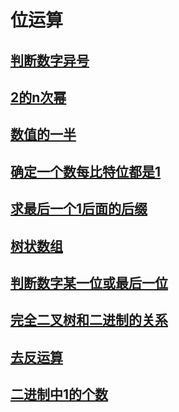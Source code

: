 # 位运算
## [判断数字异号](基本算法/判断数字异号.md)
## [2的n次幂](基本算法/2的n次幂.md)
## [数值的一半](基本算法/数值的一半_右移1位.md)
## [确定一个数每比特位都是1](基本算法/确定一个数每比特位都是1.md)
## [求最后一个1后面的后缀](基本算法/求最后一个1后面的后缀.md)
## [树状数组](基本算法/树状数组.md)
## [判断数字某一位或最后一位](基本算法/判断数字某一位或最后一位.md)
## [完全二叉树和二进制的关系](基本算法/完全二叉树和二进制的关系.md)
## [去反运算](基本算法/取反运算.md)
## [二进制中1的个数](基本算法/二进制中1的个数.md)